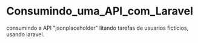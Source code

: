 # Consumindo_uma_API_com_Laravel
 consumindo a API "jsonplaceholder" litando tarefas de usuarios fictícios, usando laravel.
